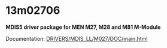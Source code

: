 # 13m02706

**MDIS5 driver package for MEN M27, M28 and M81 M-Module**

Documentation: [DRIVERS/MDIS_LL/M027/DOC/main.html](DRIVERS/MDIS_LL/M027/DOC/main.html)
